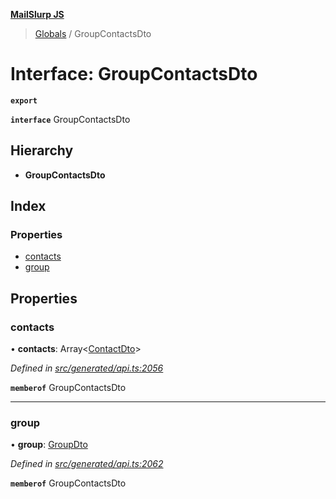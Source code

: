 **[MailSlurp JS](../README.md)**

> [Globals](../README.md) / GroupContactsDto

# Interface: GroupContactsDto

**`export`** 

**`interface`** GroupContactsDto

## Hierarchy

* **GroupContactsDto**

## Index

### Properties

* [contacts](groupcontactsdto.md#contacts)
* [group](groupcontactsdto.md#group)

## Properties

### contacts

•  **contacts**: Array\<[ContactDto](contactdto.md)>

*Defined in [src/generated/api.ts:2056](https://github.com/mailslurp/mailslurp-client/blob/6b679b8/src/generated/api.ts#L2056)*

**`memberof`** GroupContactsDto

___

### group

•  **group**: [GroupDto](groupdto.md)

*Defined in [src/generated/api.ts:2062](https://github.com/mailslurp/mailslurp-client/blob/6b679b8/src/generated/api.ts#L2062)*

**`memberof`** GroupContactsDto
